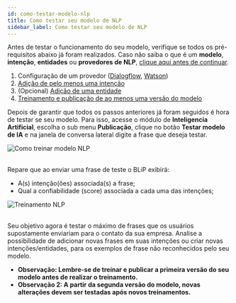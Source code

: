 ```yaml
---
id: como-testar-modelo-nlp
title: Como testar seu modelo de NLP
sidebar_label: Como testar seu modelo de NLP
---
```


Antes de testar o funcionamento do seu modelo, verifique se todos os pré-requisitos abaixo já foram realizados. Caso não saiba o que é um **modelo**, **intenção**, **entidades** ou **provedores de NLP**, [clique aqui antes de continuar](https://help.blip.ai/hc/pt-br/articles/360001204332-Conceitos-b%C3%A1sicos-para-utilizar-NLP-e-IA-em-chatbots).

1. Configuração de um provedor ([Dialogflow](https://help.blip.ai/hc/pt-br/articles/360017477712-Como-configurar-o-DialogFlow-como-um-provedor-de-Intelig%C3%AAncia-Artificial), [Watson](https://help.blip.ai/hc/pt-br/articles/360019263231-Como-configurar-o-Watson-Assistant-como-um-provedor-de-Intelig%C3%AAncia-Artificial))
2. [Adição de pelo menos uma intenção](https://help.blip.ai/hc/pt-br/articles/360000646132-Como-criar-uma-inten%C3%A7%C3%A3o)
3. (Opcional) [Adição de uma entidade](https://help.blip.ai/hc/pt-br/articles/360000646072-Como-criar-uma-entidade-)
4. [Treinamento e publicação de ao menos uma versão do modelo](https://help.blip.ai/hc/pt-br/articles/360000646172-Treinando-e-publicando-seu-modelo-de-intelig%C3%AAncia-artificial)

Depois de garantir que todos os passos anteriores já foram seguidos é hora de testar se seu modelo. Para isso, acesse o módulo de **Inteligencia Artificial**, escolha o sub menu **Publicação**, clique no botão **Testar modelo de IA** e na janela de conversa lateral digite a frase que deseja testar.

![Como treinar modelo NLP](/img/ai/nlp/nlp-como-testar-modelo-nlp-1.png)<br><br>

Repare que ao enviar uma frase de teste o BLiP exibirá:
* A(s) intenção(ões) associada(s) a frase;
* Qual a confiabilidade (score) associada a cada uma das intenções; 

![Treinamento NLP](/img/ai/nlp/nlp-como-testar-modelo-nlp-2.png)<br><br>

Seu objetivo agora é testar o máximo de frases que os usuários supostamente enviariam para o contato da sua empresa. Analise a possibilidade de adicionar novas frases em suas intenções ou criar novas intenções/entidades, para os exemplos de frase não reconhecidos pelo seu modelo.

* **Observação: Lembre-se de treinar e publicar a primeira versão do seu modelo antes de realizar o treinamento.**
* **Observação 2: A partir da segunda versão do modelo, novas alterações devem ser testadas após novos treinamentos.**


<!-- Rating frame -->
<script type="text/javascript" src="/scripts/rating.js"></script>